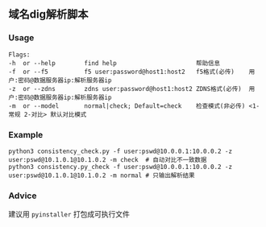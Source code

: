 ## 域名dig解析脚本

### Usage

```
Flags:
-h  or --help        find help                      帮助信息
-f  or --f5          f5 user:password@host1:host2   f5格式(必传)    用户:密码@数据服务器ip:解析服务器ip
-z  or --zdns        zdns user:password@host1:host2 ZDNS格式(必传)  用户:密码@数据服务器ip:解析服务器ip
-m  or --model       normal|check; Default=check    检查模式(非必传) <1-常规 2-对比> 默认对比模式
```

### Example

```shell
python3 consistency_check.py -f user:pswd@10.0.0.1:10.0.0.2 -z user:pswd@10.1.0.1@10.1.0.2 -m check  # 自动对比不一致数据
python3 consistency.py_check -f user:pswd@10.0.0.1:10.0.0.2 -z user:pswd@10.1.0.1@10.1.0.2 -m normal # 只输出解析结果
```

### Advice

建议用 `pyinstaller` 打包成可执行文件

